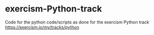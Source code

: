 # exercism-Python-track

Code for the python code/scripts as done for the exercism Python track https://exercism.io/my/tracks/python
